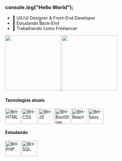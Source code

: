 ### console.log("Hello World");

- 🔭 UX/UI Designer & Front-End Developer
- 🌱 Estudando Back-End
- 💬 Trabalhando como Freelancer

<div>
  <a href="github.com/BHzdev">
    <img height="180em" src="https://github-readme-stats.vercel.app/api?username=BHzdev&show_icons=true&theme=midnight-purple#gh-dark-mode-only)]"/>
        <img height="180em" src="https://github-readme-stats.vercel.app/api/top-langs/?username=BHzdev&layout=compact&show_icons=true&theme=midnight-purple#gh-dark-mode-only"/>
  </a>
</div>
<div style="display: 'inline-block'">
  <h4>Tecnologias atuais</h4>
  <img align="center" alt="BH-HTML" height="50px" width="50px" src="https://cdn.jsdelivr.net/gh/devicons/devicon/icons/html5/html5-original.svg" />
  <img align="center" alt="BH-CSS" height="50px" width="50px" src="https://cdn.jsdelivr.net/gh/devicons/devicon/icons/css3/css3-original.svg" />
  <img align="center" alt="BH-JS" height="50px" width="50px" src="https://cdn.jsdelivr.net/gh/devicons/devicon/icons/javascript/javascript-original.svg" />
  <img align="center" alt="BH-BootStrap" height="50px" width="50px" src="https://cdn.jsdelivr.net/gh/devicons/devicon/icons/bootstrap/bootstrap-original.svg" />
  <img align="center" alt="BH-React" height="50px" width="50px" src="https://cdn.jsdelivr.net/gh/devicons/devicon/icons/react/react-original.svg" />
  <img align="center" alt="BH-Sass" height="50px" width="50px" src="https://cdn.jsdelivr.net/gh/devicons/devicon/icons/sass/sass-original.svg" />
  <h4>Estudando</h4>
  <img align="center" alt="BH-PHP" height="50px" width="50px" src="https://cdn.jsdelivr.net/gh/devicons/devicon/icons/php/php-plain.svg" />
  <img align="center" alt="BH-SQL" height="50px" width="50px" src="https://cdn.jsdelivr.net/gh/devicons/devicon/icons/mysql/mysql-original-wordmark.svg" />
</div>


